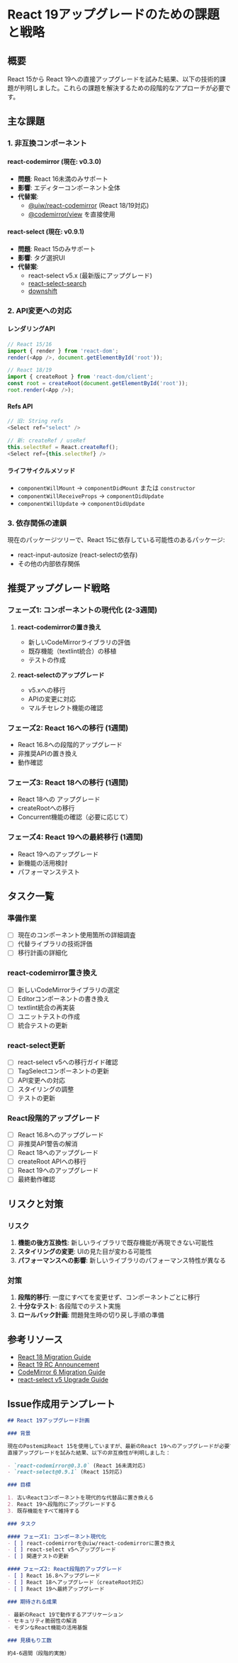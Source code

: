 # React 19アップグレードのための課題と戦略

## 概要

React 15から React 19への直接アップグレードを試みた結果、以下の技術的課題が判明しました。これらの課題を解決するための段階的なアプローチが必要です。

## 主な課題

### 1. 非互換コンポーネント

#### react-codemirror (現在: v0.3.0)
- **問題**: React 16未満のみサポート
- **影響**: エディターコンポーネント全体
- **代替案**:
  - [@uiw/react-codemirror](https://www.npmjs.com/package/@uiw/react-codemirror) (React 18/19対応)
  - [@codemirror/view](https://www.npmjs.com/package/@codemirror/view) を直接使用

#### react-select (現在: v0.9.1)
- **問題**: React 15のみサポート
- **影響**: タグ選択UI
- **代替案**:
  - react-select v5.x (最新版にアップグレード)
  - [react-select-search](https://www.npmjs.com/package/react-select-search)
  - [downshift](https://www.npmjs.com/package/downshift)

### 2. API変更への対応

#### レンダリングAPI
```javascript
// React 15/16
import { render } from 'react-dom';
render(<App />, document.getElementById('root'));

// React 18/19
import { createRoot } from 'react-dom/client';
const root = createRoot(document.getElementById('root'));
root.render(<App />);
```

#### Refs API
```javascript
// 旧: String refs
<Select ref="select" />

// 新: createRef / useRef
this.selectRef = React.createRef();
<Select ref={this.selectRef} />
```

#### ライフサイクルメソッド
- `componentWillMount` → `componentDidMount` または `constructor`
- `componentWillReceiveProps` → `componentDidUpdate`
- `componentWillUpdate` → `componentDidUpdate`

### 3. 依存関係の連鎖

現在のパッケージツリーで、React 15に依存している可能性のあるパッケージ:
- react-input-autosize (react-selectの依存)
- その他の内部依存関係

## 推奨アップグレード戦略

### フェーズ1: コンポーネントの現代化 (2-3週間)

1. **react-codemirrorの置き換え**
   - 新しいCodeMirrorライブラリの評価
   - 既存機能（textlint統合）の移植
   - テストの作成

2. **react-selectのアップグレード**
   - v5.xへの移行
   - APIの変更に対応
   - マルチセレクト機能の確認

### フェーズ2: React 16への移行 (1週間)

- React 16.8への段階的アップグレード
- 非推奨APIの置き換え
- 動作確認

### フェーズ3: React 18への移行 (1週間)

- React 18への アップグレード
- createRootへの移行
- Concurrent機能の確認（必要に応じて）

### フェーズ4: React 19への最終移行 (1週間)

- React 19へのアップグレード
- 新機能の活用検討
- パフォーマンステスト

## タスク一覧

### 準備作業
- [ ] 現在のコンポーネント使用箇所の詳細調査
- [ ] 代替ライブラリの技術評価
- [ ] 移行計画の詳細化

### react-codemirror置き換え
- [ ] 新しいCodeMirrorライブラリの選定
- [ ] Editorコンポーネントの書き換え
- [ ] textlint統合の再実装
- [ ] ユニットテストの作成
- [ ] 統合テストの更新

### react-select更新
- [ ] react-select v5への移行ガイド確認
- [ ] TagSelectコンポーネントの更新
- [ ] API変更への対応
- [ ] スタイリングの調整
- [ ] テストの更新

### React段階的アップグレード
- [ ] React 16.8へのアップグレード
- [ ] 非推奨API警告の解消
- [ ] React 18へのアップグレード
- [ ] createRoot APIへの移行
- [ ] React 19へのアップグレード
- [ ] 最終動作確認

## リスクと対策

### リスク
1. **機能の後方互換性**: 新しいライブラリで既存機能が再現できない可能性
2. **スタイリングの変更**: UIの見た目が変わる可能性
3. **パフォーマンスへの影響**: 新しいライブラリのパフォーマンス特性が異なる

### 対策
1. **段階的移行**: 一度にすべてを変更せず、コンポーネントごとに移行
2. **十分なテスト**: 各段階でのテスト実施
3. **ロールバック計画**: 問題発生時の切り戻し手順の準備

## 参考リソース

- [React 18 Migration Guide](https://react.dev/blog/2022/03/08/react-18-upgrade-guide)
- [React 19 RC Announcement](https://react.dev/blog/2024/04/25/react-19)
- [CodeMirror 6 Migration Guide](https://codemirror.net/docs/migration/)
- [react-select v5 Upgrade Guide](https://react-select.com/upgrade)

## Issue作成用テンプレート

```markdown
## React 19アップグレード計画

### 背景

現在のPostemはReact 15を使用していますが、最新のReact 19へのアップグレードが必要です。
直接アップグレードを試みた結果、以下の非互換性が判明しました：

- `react-codemirror@0.3.0` (React 16未満対応)
- `react-select@0.9.1` (React 15対応)

### 目標

1. 古いReactコンポーネントを現代的な代替品に置き換える
2. React 19へ段階的にアップグレードする
3. 既存機能をすべて維持する

### タスク

#### フェーズ1: コンポーネント現代化
- [ ] react-codemirrorを@uiw/react-codemirrorに置き換え
- [ ] react-select v5へアップグレード
- [ ] 関連テストの更新

#### フェーズ2: React段階的アップグレード  
- [ ] React 16.8へアップグレード
- [ ] React 18へアップグレード（createRoot対応）
- [ ] React 19へ最終アップグレード

### 期待される成果

- 最新のReact 19で動作するアプリケーション
- セキュリティ脆弱性の解消
- モダンなReact機能の活用基盤

### 見積もり工数

約4-6週間（段階的実施）
```